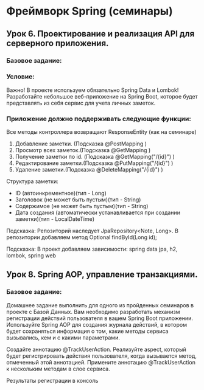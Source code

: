 # Фреймворк Spring (семинары) #

## Урок 6. Проектирование и реализация API для серверного приложения. ##

### Базовое задание: ###

### Условие: ###

Важно! В проекте используем обязательно Spring Data и Lombok!
Разработайте небольшое веб-приложение на Spring Boot, 
которое будет представлять из себя сервис для учета личных заметок. 

### Приложение должно поддерживать следующие функции: ### 

Все методы контроллера возвращают ResponseEntity (как на семинаре)
1. Добавление заметки. (Подсказка @PostMapping )
2. Просмотр всех заметок.(Подсказка @GetMapping )
3. Получение заметки по id. (Подсказка @GetMapping("/{id}") )
4. Редактирование заметки.(Подсказка @PutMapping("/{id}") )
5. Удаление заметки.(Подсказка @DeleteMapping("/{id}") )

Структура заметки:

- ID (автоинкрементное)(тип - Long)
- Заголовок (не может быть пустым)(тип - String)
- Содержимое (не может быть пустым)(тип - String)
- Дата создания (автоматически устанавливается при создании заметки)(тип - LocalDateTime)

Подсказка:
Репозиторий наследует JpaRepository<Note, Long>.
В репозитории добавляем метод Optional<Note> findById(Long id);

Подсказка:
В проект добавляем зависимости: spring data jpa, h2, lombok, spring web


## Урок 8. Spring AOP, управление транзакциями. ##

### Базовое задание: ###

Домашнее задание выполнить для одного из пройденных семинаров 
в проекте с Базой Данных.
Вам необходимо разработать механизм регистрации действий пользователя 
в вашем Spring Boot приложении. 
Используйте Spring AOP для создания журнала действий, 
в котором будет сохраняться информация о том, 
какие методы сервиса вызывались, кем и с какими параметрами.

Создайте аннотацию @TrackUserAction.
Реализуйте aspect, который будет регистрировать действия пользователя, 
когда вызывается метод, отмеченный этой аннотацией.
Примените аннотацию @TrackUserAction к нескольким методам в слое сервиса.

Результаты регистрации в консоль
